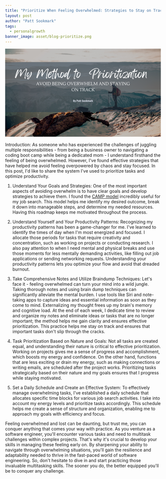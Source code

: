 ```yaml
---
title: "Prioritize When Feeling Overwhelmed: Strategies to Stay on Track"
layout: post
author: "Patt Sookmark"
tags:
  - personalgrowth
banner_image: asset/blog-prioritize.png
---
```


<img class="blog-banner" src="/asset/blog-prioritize.png" alt="blog-prioritize" />

Introduction:
As someone who has experienced the challenges of juggling multiple responsibilities - from being a business owner to navigating a coding boot camp while being a dedicated mom - I understand firsthand the feeling of being overwhelmed. However, I've found effective strategies that have helped me avoid feeling overpowered by chaos and stay focused. In this post, I'd like to share the system I've used to prioritize tasks and optimize productivity.

1. Understand Your Goals and Strategies:
   One of the most important aspects of avoiding overwhelm is to have clear goals and develop strategies to achieve them. I found the <a href="/2023/06/05/camp-model.html"> CAMP model</a> incredibly useful for my job search. This model helps me identify my desired outcome, break it down into manageable steps, and determine my needed resources. Having this roadmap keeps me motivated throughout the process.

2. Understand Yourself and Your Productivity Patterns:
   Recognizing my productivity patterns has been a game-changer for me. I've learned to identify the times of day when I'm most energized and focused. I allocate those periods for tasks that require creativity and concentration, such as working on projects or conducting research. I also pay attention to when I need mental and physical breaks and use those moments for less mentally demanding activities, like filling out job applications or sending networking requests. Understanding your productivity patterns lets you optimize your flow and avoid that dreaded burnout.

3. Take Comprehensive Notes and Utilize Braindump Techniques:
   Let's face it - feeling overwhelmed can turn your mind into a wild jungle. Taking thorough notes and using brain dump techniques can significantly alleviate the mental burden. I use tools like Siri and note-taking apps to capture ideas and essential information as soon as they come to mind. Externalizing my thought frees up my brain's memory and cognitive load. At the end of each week, I dedicate time to review and organize my notes and eliminate ideas or tasks that are no longer important; the method helps me gain clarity and ensures effective prioritization. This practice helps me stay on track and ensures that important tasks don't slip through the cracks.

4. Task Prioritization Based on Nature and Goals:
   Not all tasks are created equal, and understanding their nature is critical to effective prioritization. Working on projects gives me a sense of progress and accomplishment, which boosts my energy and confidence. On the other hand, functions that are less exciting or drain my energy, such as making connections or writing emails, are scheduled after the project works. Prioritizing tasks strategically based on their nature and my goals ensures that I progress while staying motivated.

5. Set a Daily Schedule and Create an Effective System:
   To effectively manage overwhelming tasks, I've established a daily schedule that allocates specific time blocks for various job search activities. I take into account my energy levels and prioritize tasks accordingly. This schedule helps me create a sense of structure and organization, enabling me to approach my goals with efficiency and focus.

Feeling overwhelmed and lost can be daunting, but trust me, you can conquer anything that comes your way with practice. As you venture as a software engineer, you'll encounter various tasks and need to multitask challenges within complex projects. That's why it's crucial to develop your skills in managing these feeling early on. By sharpening your ability to navigate through overwhelming situations, you'll gain the resilience and adaptability needed to thrive in the fast-paced world of software engineering. So, don't hesitate to dive in and start practicing those invaluable multitasking skills. The sooner you do, the better equipped you'll be to conquer any challenge.
